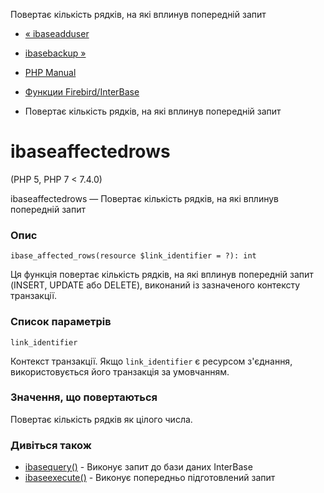 Повертає кількість рядків, на які вплинув попередній запит

-   [« ibaseadduser](function.ibase-add-user.html)
    
-   [ibasebackup »](function.ibase-backup.html)
    
-   [PHP Manual](index.html)
    
-   [Функции Firebird/InterBase](ref.ibase.html)
    
-   Повертає кількість рядків, на які вплинув попередній запит
    

# ibaseaffectedrows

(PHP 5, PHP 7 < 7.4.0)

ibaseaffectedrows — Повертає кількість рядків, на які вплинув попередній запит

### Опис

```methodsynopsis
ibase_affected_rows(resource $link_identifier = ?): int
```

Ця функція повертає кількість рядків, на які вплинув попередній запит (INSERT, UPDATE або DELETE), виконаний із зазначеного контексту транзакції.

### Список параметрів

`link_identifier`

Контекст транзакції. Якщо `link_identifier` є ресурсом з'єднання, використовується його транзакція за умовчанням.

### Значення, що повертаються

Повертає кількість рядків як цілого числа.

### Дивіться також

-   [ibasequery()](function.ibase-query.html) - Виконує запит до бази даних InterBase
-   [ibaseexecute()](function.ibase-execute.html) - Виконує попередньо підготовлений запит